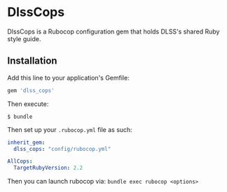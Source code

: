 # DlssCops

DlssCops is a Rubocop configuration gem that holds DLSS's shared Ruby style guide.

## Installation

Add this line to your application's Gemfile:

```ruby
gem 'dlss_cops'
```

Then execute:

    $ bundle

Then set up your `.rubocop.yml` file as such:

```yaml
inherit_gem:
  dlss_cops: "config/rubocop.yml"

AllCops:
  TargetRubyVersion: 2.2
```

Then you can launch rubocop via: `bundle exec rubocop <options>`
